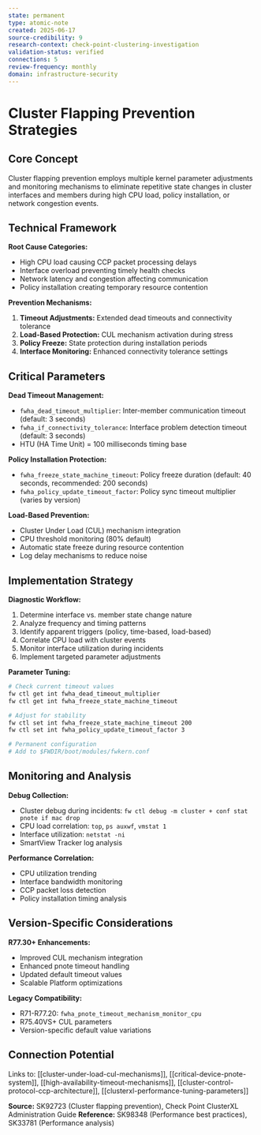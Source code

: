 ```yaml
---
state: permanent
type: atomic-note
created: 2025-06-17
source-credibility: 9
research-context: check-point-clustering-investigation
validation-status: verified
connections: 5
review-frequency: monthly
domain: infrastructure-security
---
```


# Cluster Flapping Prevention Strategies

## Core Concept

Cluster flapping prevention employs multiple kernel parameter adjustments and monitoring mechanisms to eliminate repetitive state changes in cluster interfaces and members during high CPU load, policy installation, or network congestion events.

## Technical Framework

**Root Cause Categories:**
- High CPU load causing CCP packet processing delays
- Interface overload preventing timely health checks
- Network latency and congestion affecting communication
- Policy installation creating temporary resource contention

**Prevention Mechanisms:**
1. **Timeout Adjustments:** Extended dead timeouts and connectivity tolerance
2. **Load-Based Protection:** CUL mechanism activation during stress
3. **Policy Freeze:** State protection during installation periods
4. **Interface Monitoring:** Enhanced connectivity tolerance settings

## Critical Parameters

**Dead Timeout Management:**
- `fwha_dead_timeout_multiplier`: Inter-member communication timeout (default: 3 seconds)
- `fwha_if_connectivity_tolerance`: Interface problem detection timeout (default: 3 seconds)
- HTU (HA Time Unit) = 100 milliseconds timing base

**Policy Installation Protection:**
- `fwha_freeze_state_machine_timeout`: Policy freeze duration (default: 40 seconds, recommended: 200 seconds)
- `fwha_policy_update_timeout_factor`: Policy sync timeout multiplier (varies by version)

**Load-Based Prevention:**
- Cluster Under Load (CUL) mechanism integration
- CPU threshold monitoring (80% default)
- Automatic state freeze during resource contention
- Log delay mechanisms to reduce noise

## Implementation Strategy

**Diagnostic Workflow:**
1. Determine interface vs. member state change nature
2. Analyze frequency and timing patterns
3. Identify apparent triggers (policy, time-based, load-based)
4. Correlate CPU load with cluster events
5. Monitor interface utilization during incidents
6. Implement targeted parameter adjustments

**Parameter Tuning:**
```bash
# Check current timeout values
fw ctl get int fwha_dead_timeout_multiplier
fw ctl get int fwha_freeze_state_machine_timeout

# Adjust for stability
fw ctl set int fwha_freeze_state_machine_timeout 200
fw ctl set int fwha_policy_update_timeout_factor 3

# Permanent configuration
# Add to $FWDIR/boot/modules/fwkern.conf
```

## Monitoring and Analysis

**Debug Collection:**
- Cluster debug during incidents: `fw ctl debug -m cluster + conf stat pnote if mac drop`
- CPU load correlation: `top`, `ps auxwf`, `vmstat 1`
- Interface utilization: `netstat -ni`
- SmartView Tracker log analysis

**Performance Correlation:**
- CPU utilization trending
- Interface bandwidth monitoring
- CCP packet loss detection
- Policy installation timing analysis

## Version-Specific Considerations

**R77.30+ Enhancements:**
- Improved CUL mechanism integration
- Enhanced pnote timeout handling
- Updated default timeout values
- Scalable Platform optimizations

**Legacy Compatibility:**
- R71-R77.20: `fwha_pnote_timeout_mechanism_monitor_cpu`
- R75.40VS+ CUL parameters
- Version-specific default value variations

## Connection Potential

Links to: [[cluster-under-load-cul-mechanisms]], [[critical-device-pnote-system]], [[high-availability-timeout-mechanisms]], [[cluster-control-protocol-ccp-architecture]], [[clusterxl-performance-tuning-parameters]]

**Source:** SK92723 (Cluster flapping prevention), Check Point ClusterXL Administration Guide
**Reference:** SK98348 (Performance best practices), SK33781 (Performance analysis)